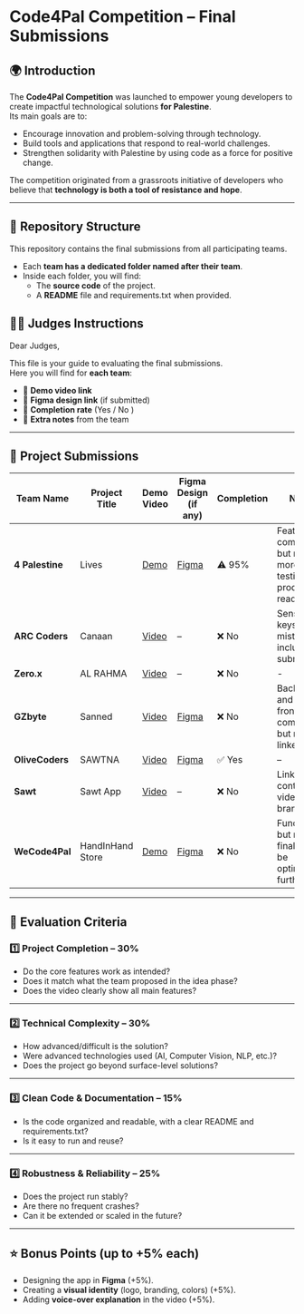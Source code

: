 # Code4Pal Competition – Final Submissions

## 🌍 Introduction
The **Code4Pal Competition** was launched to empower young developers to create impactful technological solutions **for Palestine**.  
Its main goals are to:  
- Encourage innovation and problem-solving through technology.  
- Build tools and applications that respond to real-world challenges.  
- Strengthen solidarity with Palestine by using code as a force for positive change.  

The competition originated from a grassroots initiative of developers who believe that **technology is both a tool of resistance and hope**.  

---
## 📂 Repository Structure
This repository contains the final submissions from all participating teams.  

- Each **team has a dedicated folder named after their team**.  
- Inside each folder, you will find:  
  - The **source code** of the project.  
  - A **README** file and requirements.txt when provided.  
## 🧑‍⚖️ Judges Instructions
Dear Judges,  

This file is your guide to evaluating the final submissions.  
Here you will find for **each team**:  
- 🎥 **Demo video link**  
- 🎨 **Figma design link** (if submitted)  
- 📌 **Completion rate** (Yes / No )
- 📝 **Extra notes** from the team  
---

## 🎥 Project Submissions

| Team Name       | Project Title       | Demo Video | Figma Design (if any) | Completion | Notes |
|-----------------|--------------------|------------|------------------------|------------|-------|
| **4 Palestine** | Lives              | [Demo](https://drive.google.com/drive/folders/1ddWdV5xdTxNkx2gwHe5ZOe8mksQD4TA4?usp=drive_link) | [Figma](https://www.figma.com/design/Y2sHtAvWClSOdQxPdwgsqq/Lives?node-id=0-1&p=f&t=vB3xlwVdtvHlqhQD-0) | ⚠️ 95% | Features complete but needs more testing; not production ready yet. |
| **ARC Coders**  | Canaan             | [Video](https://youtu.be/_6EyjKUJVZU?feature=shared) | – | ❌ No | Sensitive keys were mistakenly included in submission. |
| **Zero.x**      | AL RAHMA           | [Video](https://youtu.be/G4LkOOWPZ-U?feature=shared) | – | ❌ No | - |
| **GZbyte**      | Sanned             | [Video](https://drive.google.com/file/d/1jLFLnI7xyREn4gBXG-xsSs4LrNVplSqJ/view?usp=drivesdk) | [Figma](https://www.figma.com/design/grFzzeBa5H0AxIm5DxrWcL/hackathon?node-id=0-1&t=WU0d6suL4gUjRiG2-1) | ❌ No | Backend and frontend complete but not linked. |
| **OliveCoders** | SAWTNA             | [Video](https://drive.google.com/drive/folders/1Y5sCCLjreMcqsupD9zS16p9of1md2OeH) | [Figma](https://www.figma.com/design/zq4J9yK9ETDT2vrK7rblcA/Sawtna?node-id=0-1&p=f&t=nb4WdzwyUTqbCIXn-0) | ✅ Yes | – |
| **Sawt**        | Sawt App           | [Video](https://mega.nz/folder/3Bg2yZJY#-Syzql6WehEyyUyUjBuePw) | – | ❌ No | Link contains video + branding. |
| **WeCode4Pal**  | HandInHand Store   | [Demo](https://drive.google.com/drive/folders/1nhYV_pYQbNXYOJa8iVo9sCRBKIy3pSIw?usp=drive_link) | [Figma](https://www.figma.com/design/BBMlDiyXBKqTJdsMWF8ZMI/HandInHand-Store?node-id=86-656&t=S44iWXMB6GQ4LmJk-1) | ❌ No | Functional but not final; can be optimized further. |

---
## 📝 Evaluation Criteria
### 1️⃣ Project Completion – 30%
- Do the core features work as intended?  
- Does it match what the team proposed in the idea phase?  
- Does the video clearly show all main features?  
---
### 2️⃣ Technical Complexity – 30%
- How advanced/difficult is the solution?  
- Were advanced technologies used (AI, Computer Vision, NLP, etc.)?  
- Does the project go beyond surface-level solutions?  
---
### 3️⃣ Clean Code & Documentation – 15%
- Is the code organized and readable, with a clear README and requirements.txt?  
- Is it easy to run and reuse?  
---
### 4️⃣ Robustness & Reliability – 25%
- Does the project run stably?  
- Are there no frequent crashes?  
- Can it be extended or scaled in the future?  
---
## ⭐ Bonus Points (up to +5% each)
- Designing the app in **Figma** (+5%).  
- Creating a **visual identity** (logo, branding, colors) (+5%).  
- Adding **voice-over explanation** in the video (+5%).  




